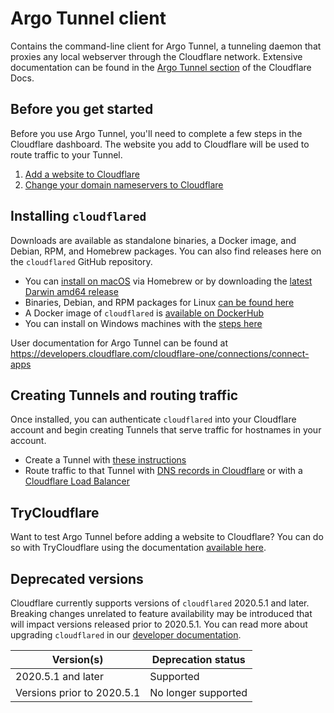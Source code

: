 # Argo Tunnel client

Contains the command-line client for Argo Tunnel, a tunneling daemon that proxies any local webserver through the Cloudflare network. Extensive documentation can be found in the [Argo Tunnel section](https://developers.cloudflare.com/cloudflare-one/connections/connect-apps) of the Cloudflare Docs.

## Before you get started

Before you use Argo Tunnel, you'll need to complete a few steps in the Cloudflare dashboard. The website you add to Cloudflare will be used to route traffic to your Tunnel.

1. [Add a website to Cloudflare](https://support.cloudflare.com/hc/en-us/articles/201720164-Creating-a-Cloudflare-account-and-adding-a-website)
2. [Change your domain nameservers to Cloudflare](https://support.cloudflare.com/hc/en-us/articles/205195708)

## Installing `cloudflared`

Downloads are available as standalone binaries, a Docker image, and Debian, RPM, and Homebrew packages. You can also find releases here on the `cloudflared` GitHub repository.

* You can [install on macOS](https://developers.cloudflare.com/cloudflare-one/connections/connect-apps/install-and-setup/installation#macos) via Homebrew or by downloading the [latest Darwin amd64 release](https://github.com/cloudflare/cloudflared/releases)
* Binaries, Debian, and RPM packages for Linux [can be found here](https://developers.cloudflare.com/cloudflare-one/connections/connect-apps/install-and-setup/installation#linux)
* A Docker image of `cloudflared` is [available on DockerHub](https://hub.docker.com/r/cloudflare/cloudflared)
* You can install on Windows machines with the [steps here](https://developers.cloudflare.com/cloudflare-one/connections/connect-apps/install-and-setup/installation#windows)

User documentation for Argo Tunnel can be found at https://developers.cloudflare.com/cloudflare-one/connections/connect-apps

## Creating Tunnels and routing traffic

Once installed, you can authenticate `cloudflared` into your Cloudflare account and begin creating Tunnels that serve traffic for hostnames in your account.

* Create a Tunnel with [these instructions](https://developers.cloudflare.com/cloudflare-one/connections/connect-apps/create-tunnel)
* Route traffic to that Tunnel with [DNS records in Cloudflare](https://developers.cloudflare.com/cloudflare-one/connections/connect-apps/routing-to-tunnel/dns) or with a [Cloudflare Load Balancer](https://developers.cloudflare.com/cloudflare-one/connections/connect-apps/routing-to-tunnel/lb)

## TryCloudflare

Want to test Argo Tunnel before adding a website to Cloudflare? You can do so with TryCloudflare using the documentation [available here](https://developers.cloudflare.com/cloudflare-one/connections/connect-apps/trycloudflare).

## Deprecated versions

Cloudflare currently supports versions of `cloudflared` 2020.5.1 and later. Breaking changes unrelated to feature availability may be introduced that will impact versions released prior to 2020.5.1. You can read more about upgrading `cloudflared` in our [developer documentation](https://developers.cloudflare.com/cloudflare-one/connections/connect-apps/install-and-setup/installation#updating-cloudflared).

| Version(s) | Deprecation status |
|---|---|
| 2020.5.1 and later | Supported |
| Versions prior to 2020.5.1 | No longer supported |
